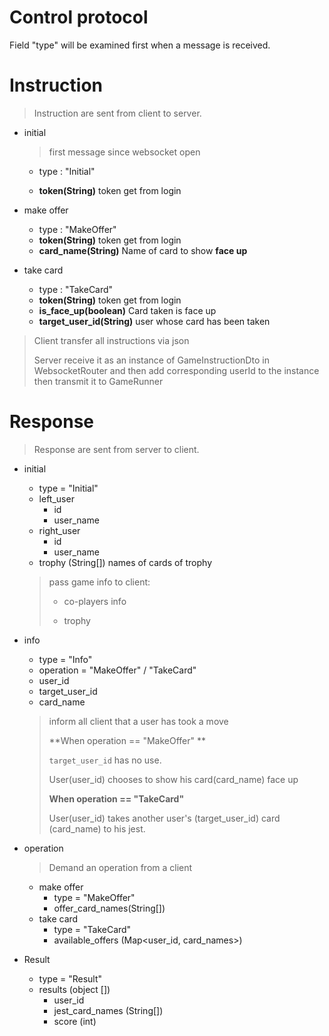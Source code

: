 # Control protocol

Field "type" will be examined first when a message is received.

# Instruction

> Instruction are  sent  from client to server.

* initial

  > first message since websocket open

  * type : "Initial"

  * **token(String)** token get from login

* make offer

  * type : "MakeOffer"
  * **token(String)** token get from login
  * **card_name(String)** Name of card to show **face up**
  
* take card

  * type : "TakeCard"
  * **token(String)** token get from login
  * **is_face_up(boolean)** Card taken is face up
  * **target_user_id(String)** user whose card has been taken

> Client transfer all instructions via json
>
> Server receive it as an instance of GameInstructionDto in WebsocketRouter and then add corresponding userId to the instance then transmit it to GameRunner

# Response

> Response are  sent from server to client.

* initial

  * type = "Initial"
  * left_user
    * id
    * user_name
  * right_user
    * id
    * user_name
  * trophy  (String[]) names of cards of trophy

  > pass game info to client:
  >
  > * co-players info
  >
  > * trophy

* info

  * type = "Info"
  * operation = "MakeOffer" / "TakeCard"
  * user_id
  * target_user_id
  * card_name

  > inform all client that a user has took a move
  >
  > **When operation ==  "MakeOffer" **
  >
  > `target_user_id`  has no use. 
  >
  > User(user_id) chooses to show his card(card_name) face up
  >
  > 
  >
  > **When operation == "TakeCard"**
  >
  > User(user_id)  takes another user's (target_user_id) card (card_name) to his jest.

* operation

  > Demand an operation from a client
  
  * make offer
    * type = "MakeOffer"
    * offer_card_names(String[])
  * take card
    * type = "TakeCard"
    * available_offers (Map<user_id, card_names>)
  
* Result

  * type = "Result"
  * results (object [])
    * user_id
    * jest_card_names (String[])
    * score (int)

  